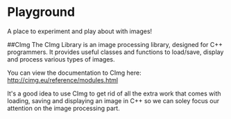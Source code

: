 # Playground
A place to experiment and play about with images!

##CImg
The CImg Library is an image processing library, designed for C++ programmers. It provides useful classes and functions to load/save, display and process various types of images.

You can view the documentation to CImg here: http://cimg.eu/reference/modules.html

It's a good idea to use CImg to get rid of all the extra work that comes with loading, saving and displaying an image in C++ so we can soley focus our attention on the image processing part.
